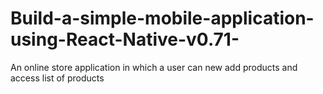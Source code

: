 # Build-a-simple-mobile-application-using-React-Native-v0.71-
An online store application in which a user can new add products and access list of products

